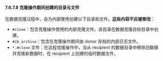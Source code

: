 

#### 7.6.7.8 克隆操作期间创建的目录与文件

在数据克隆过程中，会为内部使用创建以下目录和文件。**这些内容不应被修改**：

- `#clone`：包含克隆操作使用的内部克隆文件。该目录在数据克隆目标目录中创建。
- `#ib_archive`：包含在克隆操作期间由 donor 存档的内部日志文件。
- `*.#clone` 文件：在远程克隆操作中，当从 recipient 的数据目录中移除旧数据并克隆新数据时，在 recipient 上创建的临时数据文件。